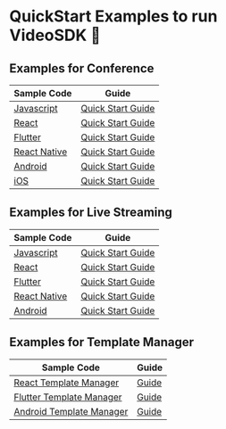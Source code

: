 # QuickStart Examples to run VideoSDK 🚀

## Examples for Conference

| Sample Code                                                                        | Guide                                                                                                          |
| ---------------------------------------------------------------------------------- | -------------------------------------------------------------------------------------------------------------- |
| [Javascript](https://github.com/videosdk-live/quickstart/tree/main/js-rtc)               | [Quick Start Guide](https://docs.videosdk.live/javascript/guide/video-and-audio-calling-api-sdk/quick-start)    |
| [React](https://github.com/videosdk-live/quickstart/tree/main/react-rtc)               | [Quick Start Guide](https://docs.videosdk.live/react/guide/video-and-audio-calling-api-sdk/quick-start)    |
| [Flutter](https://github.com/videosdk-live/quickstart/tree/main/flutter-rtc)           | [Quick Start Guide](https://docs.videosdk.live/flutter/guide/video-and-audio-calling-api-sdk/quick-start)  |
| [React Native](https://github.com/videosdk-live/quickstart/tree/main/react-native) | [Quick Start Guide](https://docs.videosdk.live/react-native/guide/video-and-audio-calling-api-sdk/quick-start) |
| [Android](https://github.com/videosdk-live/quickstart/tree/main/android-rtc) | [Quick Start Guide](https://docs.videosdk.live/android/guide/video-and-audio-calling-api-sdk/quick-start) |
| [iOS](https://github.com/videosdk-live/quickstart/tree/main/ios-rtc) | [Quick Start Guide](https://docs.videosdk.live/ios/guide/video-and-audio-calling-api-sdk/quick-start) |

## Examples for Live Streaming

| Sample Code                                                                        | Guide                                                                                                          |
| ---------------------------------------------------------------------------------- | -------------------------------------------------------------------------------------------------------------- |
| [Javascript](https://github.com/videosdk-live/quickstart/tree/main/js-hls)               | [Quick Start Guide](https://docs.videosdk.live/javascript/guide/video-and-audio-calling-api-sdk/quick-start-ILS)    |
| [React](https://github.com/videosdk-live/quickstart/tree/main/react-hls)               | [Quick Start Guide](https://docs.videosdk.live/react/guide/video-and-audio-calling-api-sdk/quick-start-ILS)    |
| [Flutter](https://github.com/videosdk-live/quickstart/tree/main/flutter-hls)           | [Quick Start Guide](https://docs.videosdk.live/flutter/guide/video-and-audio-calling-api-sdk/quick-start-ILS)  |
| [React Native](https://github.com/videosdk-live/quickstart/tree/main/react-native-hls) | [Quick Start Guide](https://docs.videosdk.live/react-native/guide/video-and-audio-calling-api-sdk/quick-start-ILS) |
| [Android](https://github.com/videosdk-live/quickstart/tree/main/android-hls) | [Quick Start Guide](https://docs.videosdk.live/android/guide/video-and-audio-calling-api-sdk/quick-start-ILS) |


## Examples for Template Manager

| Sample Code                                                                        | Guide                                                                                                          |
| ---------------------------------------------------------------------------------- | -------------------------------------------------------------------------------------------------------------- |
| [React Template Manager](https://github.com/videosdk-live/quickstart/tree/main/react-custom-template-manager)               | [Guide](https://docs.videosdk.live/react/guide/interactive-live-streaming/custom-template)  |
| [Flutter Template Manager](https://github.com/videosdk-live/quickstart/tree/main/flutter-custom-template-manager)         | [Guide](https://docs.videosdk.live/flutter/guide/interactive-live-streaming/custom-template)  |
| [Android Template Manager](https://github.com/videosdk-live/quickstart/tree/main/android-custom-template-manager) | [Guide](https://docs.videosdk.live/android/guide/interactive-live-streaming/custom-template) |

